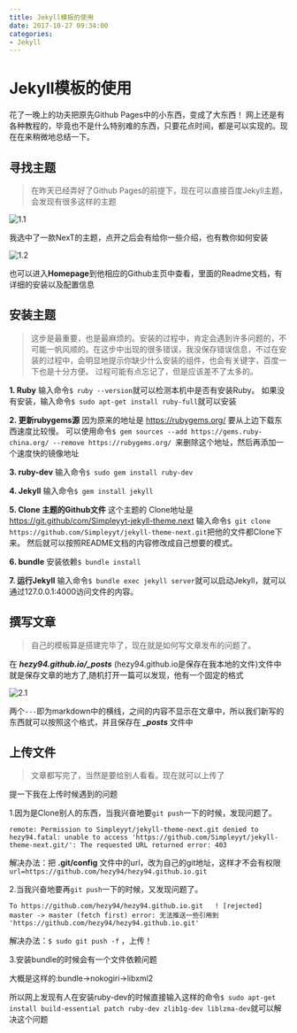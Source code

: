 ```yaml
---
title: Jekyll模板的使用
date: 2017-10-27 09:34:00
categories:
- Jekyll
---
```


# Jekyll模板的使用
花了一晚上的功夫把原先Github Pages中的小东西，变成了大东西！
网上还是有各种教程的，毕竟也不是什么特别难的东西，只要花点时间，都是可以实现的。现在在来稍微地总结一下。


## 寻找主题

>在昨天已经弄好了Github Pages的前提下，现在可以直接百度Jekyll主题，会发现有很多这样的主题

![1.1](http://oygmko26p.bkt.clouddn.com/1.1jekyll%E6%A8%A1%E6%9D%BF.png)

我选中了一款NexT的主题，点开之后会有给你一些介绍，也有教你如何安装

![1.2](http://oygmko26p.bkt.clouddn.com/1.2.png)

也可以进入**Homepage**到他相应的Github主页中查看，里面的Readme文档，有详细的安装以及配置信息


## 安装主题
> 这步是最重要，也是最麻烦的。安装的过程中，肯定会遇到许多问题的，不可能一帆风顺的。在这步中出现的很多错误，我没保存错误信息，不过在安装的过程中，会明显地提示你缺少什么安装的组件，也会有关键字，百度一下也是十分方便。
过程可能有点忘记了，但是应该差不了太多的。

**1. Ruby**
输入命令`$ ruby --version`就可以检测本机中是否有安装Ruby。
如果没有安装，输入命令`$ sudo apt-get install ruby-full`就可以安装

**2.  更新rubygems源**
因为原来的地址是  https://rubygems.org/ 要从上边下载东西速度比较慢。
可以使用命令`$ gem sources --add https://gems.ruby-china.org/ --remove https://rubygems.org/ `来删除这个地址，然后再添加一个速度快的镜像地址

**3.  ruby-dev**
输入命令`$ sudo gem install ruby-dev`

**4.  Jekyll**
输入命令`$ gem install jekyll`

**5.  Clone 主题的Github文件**
这个主题的 Clone地址是 https://git.github/com/Simpleyyt-jekyll-theme.next
输入命令`$ git clone https://github.com/Simpleyyt/jekyll-theme-next.git`把他的文件都Clone下来。
然后就可以按照README文档的内容修改成自己想要的模式。

**6.  bundle**
安装依赖`$ bundle install`

**7.  运行Jekyll**
输入命令`$ bundle exec jekyll server`就可以启动Jekyll，就可以通过127.0.0.1:4000访问文件的内容。

## 撰写文章
> 自己的模板算是搭建完毕了，现在就是如何写文章发布的问题了。

在 ***hezy94.github.io/_posts*** (hezy94.github.io是保存在我本地的文件)文件中就是保存文章的地方了,随机打开一篇可以发现，他有一个固定的格式

![2.1](http://oygmko26p.bkt.clouddn.com/2.1.png)

两个`---`即为markdown中的横线，之间的内容不显示在文章中，所以我们新写的东西就可以按照这个格式，并且保存在 ***_posts*** 文件中

## 上传文件
> 文章都写完了，当然是要给别人看看。现在就可以上传了

提一下我在上传时候遇到的问题

1.因为是Clone别人的东西，当我兴奋地要`git push`一下的时候，发现问题了。

`remote: Permission to Simpleyyt/jekyll-theme-next.git denied to hezy94.fatal: unable to access 'https://github.com/Simpleyyt/jekyll-theme-next.git/': The requested URL returned error: 403`

解决办法：把 **.git/config** 文件中的url，改为自己的git地址，这样才不会有权限`url=https://github.com/hezy94/hezy94.github.io.git`

2.当我兴奋地要再`git push`一下的时候，又发现问题了。

`To https://github.com/hezy94/hezy94.github.io.git	 ! [rejected]        master -> master (fetch first) error: 无法推送一些引用到 'https://github.com/hezy94/hezy94.github.io.git'`

解决办法：`$ sudo git push -f` ，上传！

3.安装bundle的时候会有一个文件依赖问题

大概是这样的:bundle->nokogiri->libxml2

所以网上发现有人在安装ruby-dev的时候直接输入这样的命令`$ sudo apt-get install build-essential patch ruby-dev zlib1g-dev liblzma-dev`就可以解决这个问题

